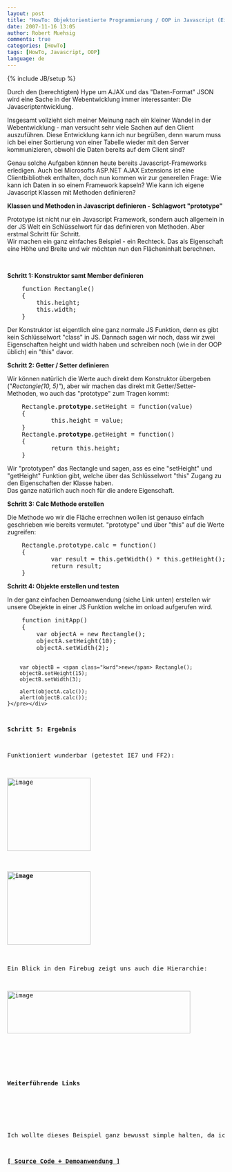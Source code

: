 ```yaml
---
layout: post
title: "HowTo: Objektorientierte Programmierung / OOP in Javascript (Eine einfache Klasse erstellen)"
date: 2007-11-16 13:05
author: Robert Muehsig
comments: true
categories: [HowTo]
tags: [HowTo, Javascript, OOP]
language: de
---
```

{% include JB/setup %}
<p>Durch den (berechtigten) Hype um AJAX und das "Daten-Format" JSON wird eine Sache in der Webentwicklung immer interessanter: Die Javascriptentwicklung.</p> <p>Insgesamt vollzieht sich meiner Meinung nach ein kleiner Wandel in der Webentwicklung - man versucht sehr viele Sachen auf den Client auszuführen. Diese Entwicklung kann ich nur begrüßen, denn warum muss ich bei einer Sortierung von einer Tabelle wieder mit den Server kommunizieren, obwohl die Daten bereits auf dem Client sind? </p> <p>Genau solche Aufgaben können heute bereits Javascript-Frameworks erledigen. Auch bei Microsofts ASP.NET AJAX Extensions ist eine Clientbibliothek enthalten, doch nun kommen wir zur generellen Frage: Wie kann ich Daten in so einem Framework kapseln? Wie kann ich eigene Javascript Klassen mit Methoden definieren? </p> <p><strong>Klassen und Methoden in Javascript definieren - Schlagwort "prototype"</strong></p> <p>Prototype ist nicht nur ein Javascript Framework, sondern auch allgemein in der JS Welt ein Schlüsselwort für das definieren von Methoden. Aber erstmal Schritt für Schritt.<br>Wir machen ein ganz einfaches Beispiel - ein Rechteck. Das als Eigenschaft eine Höhe und Breite und wir möchten nun den Flächeninhalt berechnen.</p> <p>&nbsp;</p> <p><strong>Schritt 1: Konstruktor samt Member definieren</strong></p> <div class="CodeFormatContainer"><pre class="csharpcode">    function Rectangle() 
    {
        <span class="kwrd">this</span>.height;
        <span class="kwrd">this</span>.width;
    }</pre></div>
<p>Der Konstruktor ist eigentlich eine ganz normale JS Funktion, denn es gibt kein Schlüsselwort "class" in JS. Dannach sagen wir noch, dass wir zwei Eigenschaften height und width haben und schreiben noch (wie in der OOP üblich) ein "this" davor.</p>
<p><strong>Schritt 2: Getter / Setter definieren</strong></p>
<p>Wir können natürlich die Werte auch direkt dem Konstruktor übergeben ("<em>Rectangle(10, 5)"</em>), aber wir machen das direkt mit Getter/Setter-Methoden, wo auch das "prototype" zum Tragen kommt:</p>
<div class="CodeFormatContainer"><pre class="csharpcode">    Rectangle.<strong>prototype</strong>.setHeight = function(<span class="kwrd">value</span>)
    {
            <span class="kwrd">this</span>.height = <span class="kwrd">value</span>;
    }        
    Rectangle.<strong>prototype</strong>.getHeight = function()
    {
            <span class="kwrd">return</span> <span class="kwrd">this</span>.height;
    } </pre></div>
<p>Wir "prototypen" das Rectangle und sagen, ass es eine "setHeight" und "getHeight" Funktion gibt, welche über das Schlüsselwort "this"&nbsp;Zugang zu den Eigenschaften der Klasse haben.<br>Das ganze natürlich auch noch für die&nbsp;andere Eigenschaft.&nbsp;</p>
<p><strong>Schritt 3: Calc Methode erstellen</strong></p>
<p>Die Methode wo wir die Fläche errechnen wollen ist genauso einfach geschrieben wie bereits vermutet. "prototype" und über "this" auf die Werte zugreifen:</p>
<div class="CodeFormatContainer"><pre class="csharpcode">    Rectangle.prototype.calc = function()
    {
            var result = <span class="kwrd">this</span>.getWidth() * <span class="kwrd">this</span>.getHeight();
            <span class="kwrd">return</span> result;
    }    </pre></div>
<p><strong><strong>Schritt 4: Objekte erstellen und testen</strong></strong></p>
<p>In der ganz einfachen Demoanwendung (siehe Link unten) erstellen wir unsere Obejekte in einer JS Funktion welche im onload aufgerufen wird.</p>
<div class="CodeFormatContainer"><pre class="csharpcode">    function initApp()
    {
        var objectA = <span class="kwrd">new</span> Rectangle();
        objectA.setHeight(10);
        objectA.setWidth(2);
        
        var objectB = <span class="kwrd">new</span> Rectangle();
        objectB.setHeight(15);
        objectB.setWidth(3);
        
        alert(objectA.calc());
        alert(objectB.calc());
    }</pre></div>
<p><strong><strong>Schritt 5: Ergebnis</strong></strong></p>
<p>Funktioniert wunderbar (getestet IE7 und FF2):</p>
<p><a href="{{BASE_PATH}}/assets/wp-images-de/image151.png" atomicselection="true"><img style="border-right: 0px; border-top: 0px; border-left: 0px; border-bottom: 0px" height="169" alt="image" src="{{BASE_PATH}}/assets/wp-images-de/image-thumb130.png" width="193" border="0"></a> </p>
<p><strong><a href="{{BASE_PATH}}/assets/wp-images-de/image152.png" atomicselection="true"><img style="border-right: 0px; border-top: 0px; border-left: 0px; border-bottom: 0px" height="169" alt="image" src="{{BASE_PATH}}/assets/wp-images-de/image-thumb131.png" width="193" border="0"></a> </strong></p>
<p>Ein Blick in den Firebug zeigt uns auch die Hierarchie:</p>
<p><a href="{{BASE_PATH}}/assets/wp-images-de/image153.png" atomicselection="true"><img style="border-right: 0px; border-top: 0px; border-left: 0px; border-bottom: 0px" height="98" alt="image" src="{{BASE_PATH}}/assets/wp-images-de/image-thumb132.png" width="424" border="0"></a> </p>
<p>&nbsp;</p>
<p><strong><strong>Weiterführende Links</strong></strong></p>
<p><strong></strong>&nbsp;</p>
<p>Ich wollte dieses Beispiel ganz bewusst simple halten, da ich ansonsten immer nur sehr komplexe Beispiele gesehen hab. Wer sich tiefergehender darüber informieren möchte, der sollte sich <a href="http://mckoss.com/jscript/object.htm" target="_blank">diese Seite</a> mal anschauen.</p>
<p><strong><a href="http://code-developer.de/democode/jsoop/default.htm" target="_blank">[ Source Code + Demoanwendung ]</a></strong></p>
